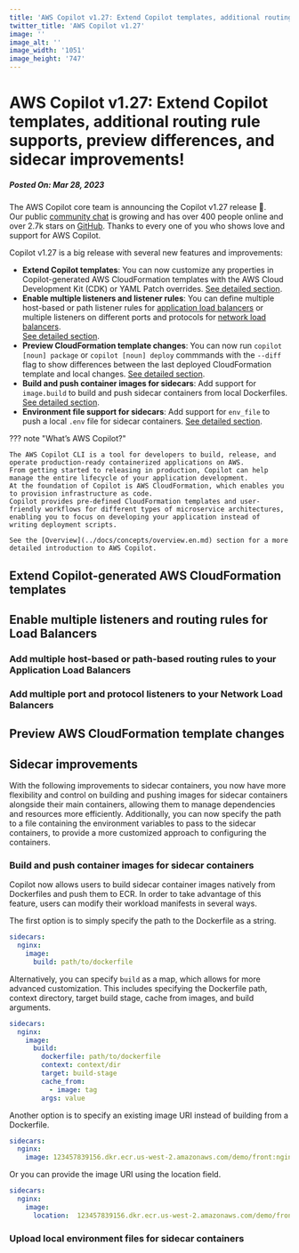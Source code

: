 ```yaml
---
title: 'AWS Copilot v1.27: Extend Copilot templates, additional routing rule supports, preview differences, and sidecar improvements!'
twitter_title: 'AWS Copilot v1.27'
image: ''
image_alt: ''
image_width: '1051'
image_height: '747'
---
```


# AWS Copilot v1.27: Extend Copilot templates, additional routing rule supports, preview differences, and sidecar improvements!
##### Posted On: Mar 28, 2023

The AWS Copilot core team is announcing the Copilot v1.27 release 🚀.  
Our public [сommunity сhat](https://app.gitter.im/#/room/#aws_copilot-cli:gitter.im) is growing and has over 400 people online and over 2.7k stars on [GitHub](http://github.com/aws/copilot-cli/).
Thanks to every one of you who shows love and support for AWS Copilot.

Copilot v1.27 is a big release with several new features and improvements:

- **Extend Copilot templates**: You can now customize any properties in Copilot-generated AWS CloudFormation templates 
with the AWS Cloud Development Kit (CDK) or YAML Patch overrides. [See detailed section](#extend-copilot-generated-aws-cloudformation-templates).
- **Enable multiple listeners and listener rules**: You can define multiple host-based or path listener rules for [application load balancers](../docs/manifest/lb-web-service.en.md#http)
or multiple listeners on different ports and protocols for [network load balancers](../docs/manifest/lb-web-service.en.md#nlb).  
  [See detailed section](#enable-multiple-listeners-and-routing-rules-for-load-balancers).
- **Preview CloudFormation template changes**: You can now run `copilot [noun] package` or `copilot [noun] deploy` commmands with the `--diff` flag to show differences
  between the last deployed CloudFormation template and local changes. [See detailed section](#preview-aws-cloudformation-template-changes).
- **Build and push container images for sidecars**: Add support for `image.build` to build and push sidecar containers from local Dockerfiles. [See detailed section](#build-and-push-container-images-for-sidecar-containers).
- **Environment file support for sidecars**: Add support for `env_file` to push a local `.env` file for sidecar containers. [See detailed section](#upload-local-environment-files-for-sidecar-containers).

??? note "What’s AWS Copilot?"

    The AWS Copilot CLI is a tool for developers to build, release, and operate production-ready containerized applications on AWS.
    From getting started to releasing in production, Copilot can help manage the entire lifecycle of your application development.
    At the foundation of Copilot is AWS CloudFormation, which enables you to provision infrastructure as code.
    Copilot provides pre-defined CloudFormation templates and user-friendly workflows for different types of microservice architectures,
    enabling you to focus on developing your application instead of writing deployment scripts.

    See the [Overview](../docs/concepts/overview.en.md) section for a more detailed introduction to AWS Copilot.

## Extend Copilot-generated AWS CloudFormation templates

## Enable multiple listeners and routing rules for Load Balancers

### Add multiple host-based or path-based routing rules to your Application Load Balancers

### Add multiple port and protocol listeners to your Network Load Balancers

## Preview AWS CloudFormation template changes

## Sidecar improvements

With the following improvements to sidecar containers, you now have more flexibility and control on building and pushing images for sidecar containers alongside their main containers, allowing them to manage dependencies and resources more efficiently. Additionally, you can now specify the path to a file containing the environment variables to pass to the sidecar containers, to provide a more customized approach to configuring the containers.

### Build and push container images for sidecar containers

Copilot now allows users to build sidecar container images natively from Dockerfiles and push them to ECR.
In order to take advantage of this feature, users can modify their workload manifests in several ways.

The first option is to simply specify the path to the Dockerfile as a string.

```yaml
sidecars:
  nginx:
    image:
      build: path/to/dockerfile
```

Alternatively, you can specify `build` as a map, which allows for more advanced customization. 
This includes specifying the Dockerfile path, context directory, target build stage, cache from images, and build arguments.

```yaml
sidecars:
  nginx:
    image:
      build:
        dockerfile: path/to/dockerfile
        context: context/dir
        target: build-stage
        cache_from:
          - image: tag
        args: value
```

Another option is to specify an existing image URI instead of building from a Dockerfile.

```yaml
sidecars:
  nginx:
    image: 123457839156.dkr.ecr.us-west-2.amazonaws.com/demo/front:nginx-latest
```
Or you can provide the image URI using the location field.

```yaml
sidecars:
  nginx:
    image:
      location:  123457839156.dkr.ecr.us-west-2.amazonaws.com/demo/front:nginx-latest
```

### Upload local environment files for sidecar containers
